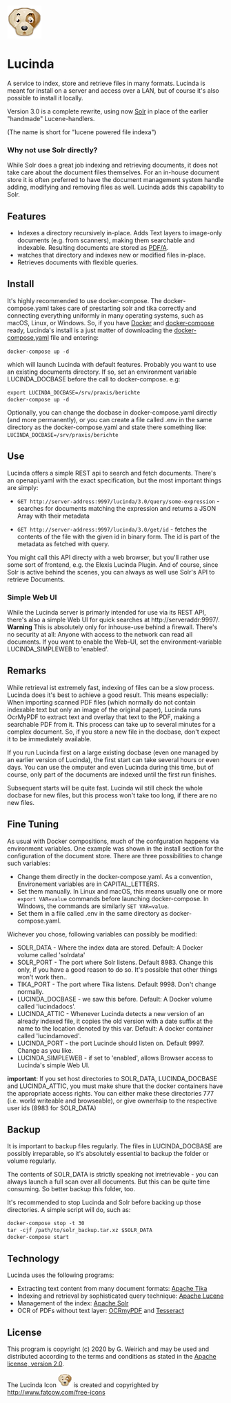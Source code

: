 ![](rsc/lucindalogo.png)
# Lucinda

A service to index, store and retrieve files in many formats. Lucinda is meant for install on a server and access over a LAN, but of course it's also possible to install it locally.

Version 3.0 is a complete rewrite, using now [Solr](https://lucene.apache.org/solr/) in place of the earlier "handmade" Lucene-handlers.

(The name is short for "lucene powered file indexa")

### Why not use Solr directly?

While Solr does a great job indexing and retrieving documents, it does not take care about the document files themselves. For an in-house document store it is often preferred to have the document management system handle adding, modifying and removing files as well. Lucinda adds this capability to Solr.

## Features

* Indexes a directory recursively in-place. Adds Text layers to image-only documents (e.g. from scanners), making them searchable and indexable. Resulting documents are stored as [PDF/A](https://en.wikipedia.org/wiki/PDF/A).
* watches that directory and indexes new or modified files in-place.
* Retrieves documents with flexible queries.

## Install

It's highly recommended to use docker-compose. The docker-compose.yaml takes care of prestarting solr and tika correctly and connecting everything uniformly in many operating systems, such as macOS, Linux, or Windows. So, if you have [Docker](https://www.docker.com/get-started) and [docker-compose](https://docs.docker.com/compose/) ready, Lucinda's install is a just matter of downloading the [docker-compose.yaml](https://raw.githubusercontent.com/rgwch/Lucinda/lucinda3/docker-compose.yaml) file and entering:

`docker-compose up -d`

which will launch Lucinda with default features. Probably you want to use an existing documents directory. If so, set an environment variable LUCINDA_DOCBASE before the call to docker-compose. e.g:

~~~~~
export LUCINDA_DOCBASE=/srv/praxis/berichte
docker-compose up -d
~~~~~

Optionally, you can change the docbase in docker-compose.yaml directly (and more permanently), or you can create a file called .env in the same directory as the docker-compose.yaml and state there something like: `LUCINDA_DOCBASE=/srv/praxis/berichte`

## Use

Lucinda offers a simple REST api to search and fetch documents. There's an openapi.yaml with the exact specification, but the most important things are simply:

* `GET http://server-address:9997/lucinda/3.0/query/some-expression` - searches for documents matching the expression and returns a JSON Array with their metadata

* `GET http://server-address:9997/lucinda/3.0/get/id` - fetches the contents of the file with the given id in binary form. The id is part of the metadata as fetched with query.

You might call this API directy with a web browser, but you'll rather use some sort of frontend, e.g. the Elexis Lucinda Plugin. And of course, since Solr is active behind the scenes, you can always as well use Solr's API to retrieve Documents.

### Simple Web UI

While the Lucinda server is primarly intended for use via its REST API, there's also a simple Web UI for quick searches at http://serveraddr:9997/. **Warning** This is absolutely only for inhouse-use behind a firewall. There's no security at all: Anyone with access to the network can read all documents.
If you want to enable the Web-UI, set the environment-variable LUCINDA_SIMPLEWEB to 'enabled'. 

## Remarks

While retrieval ist extremely fast, indexing of files can be a slow process. Lucinda does it's best to achieve a good result. This means especially: When importing scanned PDF files (which normally do not contain indexable text but only an image of the original paper), Lucinda runs OcrMyPDF to extract text and overlay that text to the PDF, making a searchable PDF from it. This process can take up to several minutes for a complex document. So, if you store a new file in the docbase, don't expect it to be immediately available.

If you run Lucinda first on a large existing docbase (even one managed by an earlier version of Lucinda), the first start can take several hours or even days. You can use the omputer and even Lucinda during this time, but of course, only part of the documents are indexed until the first run finishes.

Subsequent starts will be quite fast. Lucinda wil still check the whole docbase for new files, but this process won't take too long, if there are no new files.

## Fine Tuning

As usual with Docker compositions, much of the confguration happens via environment variables. One example was shown in the install section for the configuration of the document store. There are three possibilities to change such variables:

* Change them directly in the docker-compose.yaml. As a convention, Environement variables are in CAPITAL_LETTERS.
* Set them manually. In Linux and macOS, this means usually one or more `export VAR=value` commands before launching docker-compose. In Windows, the commands are similarly `SET VAR=value`.
* Set them in a file called .env in the same directory as docker-compose.yaml.

Wichever you chose, following variables can possibly be modified:

* SOLR_DATA - Where the index data are stored. Default: A Docker volume called 'solrdata'
* SOLR_PORT - The port where Solr listens. Default 8983. Change this only, if you have a good reason to do so. It's possible that other things won't work then..
* TIKA_PORT - The port where Tika listens. Default 9998. Don't change normally.
* LUCINDA_DOCBASE - we saw this before. Default: A Docker volume called 'lucindadocs'.
* LUCINDA_ATTIC - Whenever Lucinda detects a new version of an already indexed file, it copies the old version with a date suffix at the name to the location denoted by this var. Default: A docker container called 'lucindamoved'.
* LUCINDA_PORT - the port Lucinde should listen on. Default 9997. Change as you like.
* LUCINDA_SIMPLEWEB - if set to 'enabled', allows Browser access to Lucinda's simple Web UI.

**important**: If you set host directories to SOLR_DATA, LUCINDA_DOCBASE and LUCINDA_ATTIC, you must make shure that the docker containers have the appropriate access rights. You can either make these directories 777 (i.e. world writeable and browseable), or give ownerhsip to the respective user ids (8983 for SOLR_DATA)


## Backup

It is important to backup files regularly. The files in LUCINDA_DOCBASE are possibly irreparable, so it's absolutely essential to backup the folder or volume regularly.

The contents of SOLR_DATA is strictly speaking not irretrievable - you can always launch a full scan over all documents. But this can be quite time consuming. So better backup this folder, too.

It's recommended to stop Lucinda and Solr before backing up those directories. A simple script will do, such as:

~~~~~
docker-compose stop -t 30
tar -cjf /path/to/solr_backup.tar.xz $SOLR_DATA
docker-compose start
~~~~~


## Technology

Lucinda uses the following programs:

* Extracting text content from many document formats: [Apache Tika](https://tika.apache.org/)
* Indexing and retrieval by sophisticated query technique: [Apache Lucene](https://lucene.apache.org)
* Management of the index: [Apache Solr](https://lucene.apache.org/solr/)
* OCR of PDFs without text layer: [OCRmyPDF](https://github.com/jbarlow83/OCRmyPDF) and [Tesseract](https://tesseract-ocr.github.io)

## License

This program is copyright (c) 2020 by G. Weirich and may be used and distributed according to the terms and conditions as stated
in the [Apache license, version 2.0](http://www.apache.org/licenses/LICENSE-2.0).

The Lucinda Icon ![Lucinda](https://github.com/rgwch/Lucinda/blob/master/rsc/lucinda.gif) is created and copyrighted by http://www.fatcow.com/free-icons
